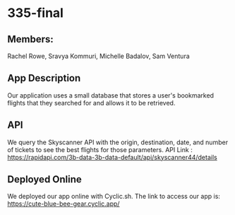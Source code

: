 # 335-final

## Members:
Rachel Rowe,
Sravya Kommuri,
Michelle Badalov,
Sam Ventura

## App Description
Our application uses a small database that stores a user's bookmarked flights that they searched for and allows it to be retrieved.

## API 
We query the Skyscanner API with the origin, destination, date, and number of tickets to see the best flights for those parameters. API Link : https://rapidapi.com/3b-data-3b-data-default/api/skyscanner44/details

## Deployed Online
We deployed our app online with Cyclic.sh. The link to access our app is: https://cute-blue-bee-gear.cyclic.app/
